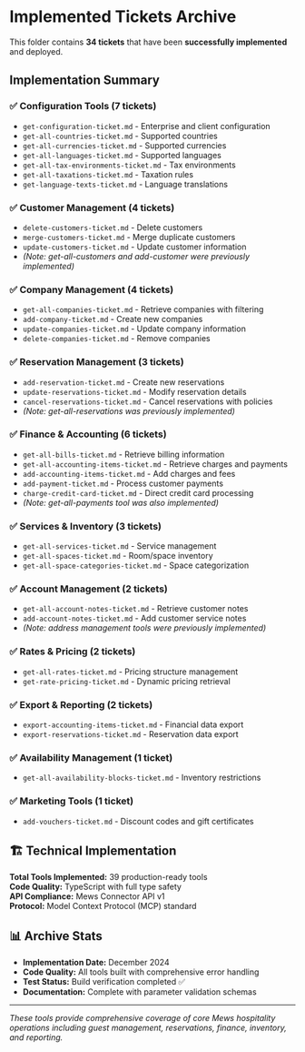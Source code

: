 # Implemented Tickets Archive

This folder contains **34 tickets** that have been **successfully implemented** and deployed.

## Implementation Summary

### ✅ Configuration Tools (7 tickets)
- `get-configuration-ticket.md` - Enterprise and client configuration
- `get-all-countries-ticket.md` - Supported countries
- `get-all-currencies-ticket.md` - Supported currencies  
- `get-all-languages-ticket.md` - Supported languages
- `get-all-tax-environments-ticket.md` - Tax environments
- `get-all-taxations-ticket.md` - Taxation rules
- `get-language-texts-ticket.md` - Language translations

### ✅ Customer Management (4 tickets)
- `delete-customers-ticket.md` - Delete customers
- `merge-customers-ticket.md` - Merge duplicate customers
- `update-customers-ticket.md` - Update customer information
- *(Note: get-all-customers and add-customer were previously implemented)*

### ✅ Company Management (4 tickets)
- `get-all-companies-ticket.md` - Retrieve companies with filtering
- `add-company-ticket.md` - Create new companies
- `update-companies-ticket.md` - Update company information
- `delete-companies-ticket.md` - Remove companies

### ✅ Reservation Management (3 tickets)
- `add-reservation-ticket.md` - Create new reservations
- `update-reservations-ticket.md` - Modify reservation details
- `cancel-reservations-ticket.md` - Cancel reservations with policies
- *(Note: get-all-reservations was previously implemented)*

### ✅ Finance & Accounting (6 tickets)
- `get-all-bills-ticket.md` - Retrieve billing information
- `get-all-accounting-items-ticket.md` - Retrieve charges and payments
- `add-accounting-items-ticket.md` - Add charges and fees
- `add-payment-ticket.md` - Process customer payments
- `charge-credit-card-ticket.md` - Direct credit card processing
- *(Note: get-all-payments tool was also implemented)*

### ✅ Services & Inventory (3 tickets)
- `get-all-services-ticket.md` - Service management
- `get-all-spaces-ticket.md` - Room/space inventory
- `get-all-space-categories-ticket.md` - Space categorization

### ✅ Account Management (2 tickets)  
- `get-all-account-notes-ticket.md` - Retrieve customer notes
- `add-account-notes-ticket.md` - Add customer service notes
- *(Note: address management tools were previously implemented)*

### ✅ Rates & Pricing (2 tickets)
- `get-all-rates-ticket.md` - Pricing structure management
- `get-rate-pricing-ticket.md` - Dynamic pricing retrieval

### ✅ Export & Reporting (2 tickets)
- `export-accounting-items-ticket.md` - Financial data export
- `export-reservations-ticket.md` - Reservation data export

### ✅ Availability Management (1 ticket)
- `get-all-availability-blocks-ticket.md` - Inventory restrictions

### ✅ Marketing Tools (1 ticket)
- `add-vouchers-ticket.md` - Discount codes and gift certificates

## 🏗️ Technical Implementation

**Total Tools Implemented:** 39 production-ready tools  
**Code Quality:** TypeScript with full type safety  
**API Compliance:** Mews Connector API v1  
**Protocol:** Model Context Protocol (MCP) standard  

## 📊 Archive Stats

- **Implementation Date:** December 2024
- **Code Quality:** All tools built with comprehensive error handling
- **Test Status:** Build verification completed ✅
- **Documentation:** Complete with parameter validation schemas

---

*These tools provide comprehensive coverage of core Mews hospitality operations including guest management, reservations, finance, inventory, and reporting.* 